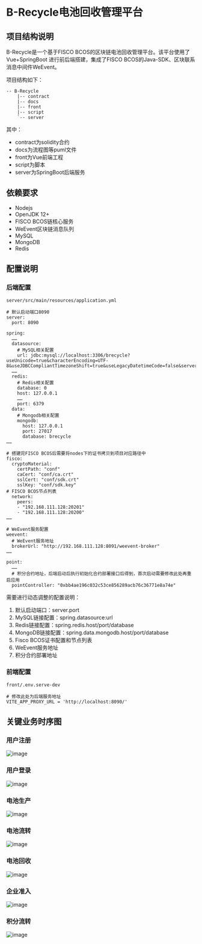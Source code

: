 # B-Recycle电池回收管理平台

## 项目结构说明
B-Recycle是一个基于FISCO BCOS的区块链电池回收管理平台。该平台使用了Vue+SpringBoot 
进行前后端搭建，集成了FISCO BCOS的Java-SDK、区块联系消息中间件WeEvent。

项目结构如下：
```
-- B-Recycle
    |-- contract
    |-- docs
    |-- front
    |-- script
    `-- server
```
其中：
- contract为solidity合约
- docs为流程图等puml文件
- front为Vue前端工程 
- script为脚本
- server为SpringBoot后端服务

## 依赖要求
- Nodejs
- OpenJDK 12+
- FISCO BCOS链核心服务
- WeEvent区块链消息队列
- MySQL
- MongoDB
- Redis

## 配置说明
### 后端配置
`server/src/main/resources/application.yml`
```
# 默认启动端口8090
server:
  port: 8090

spring:
  ……
  datasource:
    # MySQL相关配置
    url: jdbc:mysql://localhost:3306/brecycle?useUnicode=true&characterEncoding=UTF-8&useJDBCCompliantTimezoneShift=true&useLegacyDatetimeCode=false&serverTimezone=UTC
  ……
  redis:
    # Redis相关配置
    database: 0
    host: 127.0.0.1
    ……
    port: 6379
  data:
    # Mongodb相关配置
    mongodb:
      host: 127.0.0.1
      port: 27017
      database: brecycle
……

# 搭建完FISCO BCOS后需要将nodes下的证书拷贝到项目对应路径中
fisco:
  cryptoMaterial:
    certPath: "conf"
    caCert: "conf/ca.crt"
    sslCert: "conf/sdk.crt"
    sslKey: "conf/sdk.key"
# FISCO BCOS节点列表
  network:
    peers:
    - "192.168.111.128:20201"
    - "192.168.111.128:20200"
……

# WeEvent服务配置
weevent:
  # WeEvent服务地址
  brokerUrl: "http://192.168.111.128:8091/weevent-broker"
……

point:
  ……
  # 积分合约地址，后端启动后执行初始化合约部署接口后得到，首次启动需要修改此处再重启应用
  pointController: "0xbb4ae196c032c53ce856289acb76c36771e8a74e"
```
需要进行动态调整的配置说明：
1. 默认启动端口：server.port
2. MySQL链接配置：spring.datasource:url
3. Redis链接配置：spring.redis.host/port/database
4. MongoDB链接配置：spring.data.mongodb.host/port/database
5. Fisco BCOS证书配置和节点列表
6. WeEvent服务地址
7. 积分合约部署地址

### 前端配置
`front/.env.serve-dev`
```
# 修改此处为后端服务地址
VITE_APP_PROXY_URL = 'http://localhost:8090/'
```

## 关键业务时序图
### 用户注册
![image](docs/output/用户注册-用户注册.png)

### 用户登录
![image](docs/output/用户登录-用户登录.png)

### 电池生产
![image](docs/output/电池生产-电池生产.png)

### 电池流转
![image](docs/output/电池流转-电池流转.png)

### 电池回收
![image](docs/output/电池回收-电池回收.png)

### 企业准入
![image](docs/output/企业准入-企业准入（回收商）.png)

### 积分流转
![image](docs/output/积分流转-积分流转.png)
